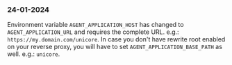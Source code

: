 ### 24-01-2024

Environment variable `AGENT_APPLICATION_HOST` has changed to `AGENT_APPLICATION_URL` and requires the complete URL. e.g.: 
`https://my.domain.com/unicore`. In case you don't have rewrite root enabled on your reverse proxy, you will have to set `AGENT_APPLICATION_BASE_PATH` as well. e.g.: `unicore`.

